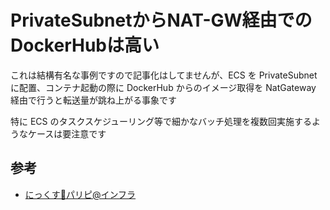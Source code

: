 # PrivateSubnetからNAT-GW経由でのDockerHubは高い

これは結構有名な事例ですので記事化はしてませんが、ECS を PrivateSubnet に配置、コンテナ起動の際に DockerHub からのイメージ取得を NatGateway 経由で行うと転送量が跳ね上がる事象です

特に ECS のタスクスケジューリング等で細かなバッチ処理を複数回実施するようなケースは要注意です

## 参考

- [にっくす🌸パリピ@インフラ](https://twitter.com/___nix___/status/1744718014908670232)
